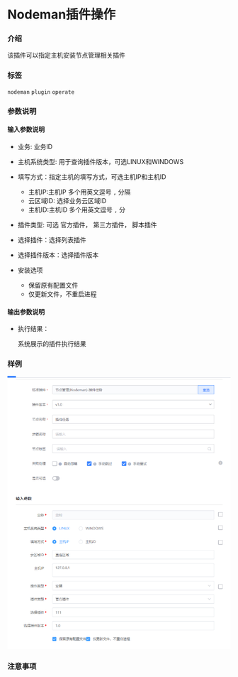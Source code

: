 # Nodeman插件操作

### 介绍

该插件可以指定主机安装节点管理相关插件

### 标签

`nodeman` `plugin` `operate`

### 参数说明

#### 输入参数说明

- 业务: 业务ID

- 主机系统类型: 用于查询插件版本，可选LINUX和WINDOWS

- 填写方式：指定主机的填写方式，可选主机IP和主机ID
    - 主机IP:主机IP 多个用英文逗号 `,` 分隔
    - 云区域ID: 选择业务云区域ID
    - 主机ID:主机ID 多个用英文逗号 `,` 分

- 插件类型: 可选 官方插件， 第三方插件， 脚本插件

- 选择插件：选择列表插件

- 选择插件版本：选择插件版本

- 安装选项
    - 保留原有配置文件
    - 仅更新文件，不重启进程
    
#### 输出参数说明

- 执行结果：

  系统展示的插件执行结果

### 样例

![](image/nodeman_plugin_operate.png)

### 注意事项


